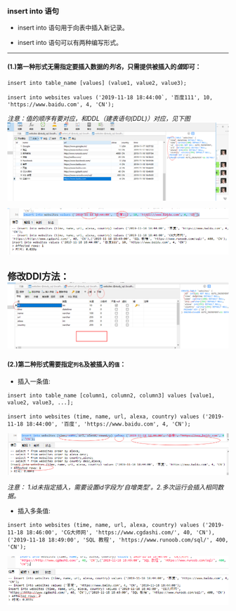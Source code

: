 ### insert into 语句

* insert into 语句用于向表中插入新记录。

* insert into 语句可以有两种编写形式。

---
#### (1.)第一种形式无需指定要插入数据的*列名*，只需提供被插入的*值*即可：

```
insert into table_name [values] (value1, value2, value3);

insert into websites values ('2019-11-18 18:44:00`, '百度111', 10, 'https://www.baidu.com', 4, 'CN');
```

*注意：值的顺序有要对应，和DDL（建表语句(DDL)）对应，见下图*
<img src='img/insert_into-values-order.png' />

<img src='img/insert_into-values.png' />

修改DDl方法：
<img src='img/insert_into-values-noName.png' />
---
#### (2.)第二种形式需要指定`列名`及被插入的`值`：
* 插入一条值:

```
insert into table_name [column1, column2, column3] values [value1, value2, value3, ...];

insert into websites (time, name, url, alexa, country) values ('2019-11-18 18:44:00', '百度', 'https://www.baidu.com', 4, 'CN');
```

<img src='img/select_insert-into.png' />

*注意： 1.id未指定插入，需要设置id字段为‘自增类型’。2.多次运行会插入相同数据。*

* 插入多条值:

```
insert into websites (time, name, url, alexa, country) values ('2019-11-18 18:46:00', 'CG大师网', 'https://www.cgdashi.com/', 40, 'CN'),('2019-11-18 18:49:00', 'SQL 教程', 'https://www.runoob.com/sql/', 400, 'CN');
```
<img src='img/insert_into-moreColumn.png' />

